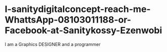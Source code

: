 # I-sanitydigitalconcept-reach-me-WhattsApp-08103011188-or-Facebook-at-Sanitykossy-Ezenwobi
I am a Graphics DESIGNER and a programmer 
